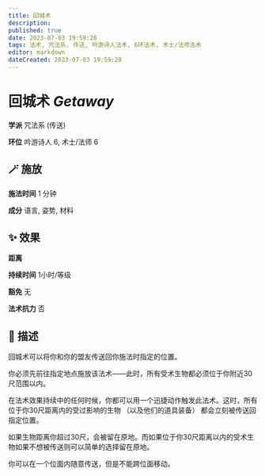 ```yaml
---
title: 回城术
description: 
published: true
date: 2023-07-03 19:59:28
tags: 法术, 咒法系, 传送, 吟游诗人法术, 6环法术, 术士/法师法术
editor: markdown
dateCreated: 2023-07-03 19:59:28
---
```


# **回城术** *Getaway*

**学派** 咒法系 (传送) 

**环位** 吟游诗人 6, 术士/法师 6

## 🪄 施放

**施法时间** 1 分钟

**成分** 语言, 姿势, 材料

## ✨ 效果  

**距离**   

**持续时间** 1小时/等级 

**豁免** 无

**法术抗力** 否

## 📖 描述

回城术可以将你和你的盟友传送回你施法时指定的位置。

你必须先前往指定地点施放该法术——此时，所有受术生物都必须位于你附近30尺范围以内。

在法术效果持续中的任何时候，你都可以用一个迅捷动作触发此法术。这时，所有位于你30尺距离内的受过影响的生物 （以及他们的道具装备） 都会立刻被传送回指定位置。

如果生物距离你超过30尺，会被留在原地。而如果位于你30尺距离以内的受术生物如果不想被传送则可以简单的选择留在原地。

你可以在一个位面内随意传送，但是不能跨位面移动。
    
